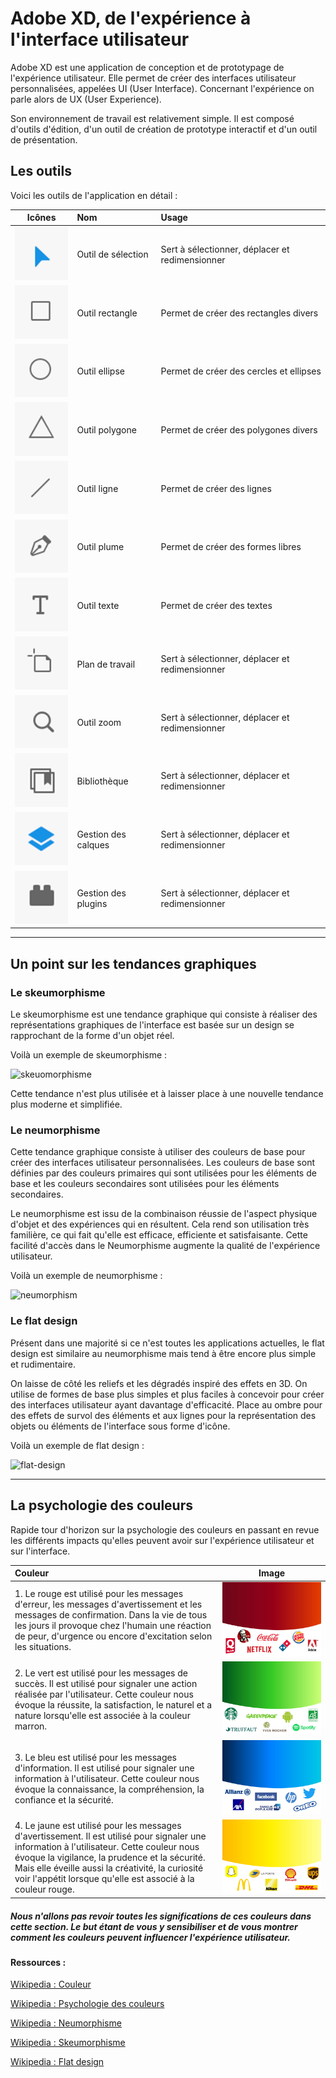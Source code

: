 # Adobe XD, de l'expérience à l'interface utilisateur

Adobe XD est une application de conception et de prototypage de l'expérience utilisateur. Elle permet de créer des interfaces utilisateur personnalisées, appelées UI (User Interface). Concernant l'expérience on parle alors de UX (User Experience).

Son environnement de travail est relativement simple. Il est composé d'outils d'édition, d'un outil de création de prototype interactif et d'un outil de présentation.

## Les outils

Voici les outils de l'application en détail :

| Icônes | Nom | Usage |
| :---: | :--- | :--- |
| ![selection](/img/selection.png "selection") | Outil de sélection | Sert à sélectionner, déplacer et redimensionner |
| ![rectangle](/img/rectangle.png "rectangle") | Outil rectangle | Permet de créer des rectangles divers |
| ![ellipse](/img/ellipse.png "ellipse") | Outil ellipse | Permet de créer des cercles et ellipses |
| ![polygone](/img/polygone.png "polygone") | Outil polygone | Permet de créer des polygones divers |
| ![ligne](/img/ligne.png "ligne") | Outil ligne | Permet de créer des lignes |
| ![plume](/img/plume.png "plume") | Outil plume | Permet de créer des formes libres |
| ![texte](/img/texte.png "texte") | Outil texte | Permet de créer des textes |
| ![plan-de-travail](/img/plan-de-travail.png "plan-de-travail") | Plan de travail | Sert à sélectionner, déplacer et redimensionner |
| ![zoom](/img/zoom.png "zoom") | Outil zoom | Sert à sélectionner, déplacer et redimensionner |
| ![bibliotheque](/img/bibliotheque.png "bibliotheque") | Bibliothèque | Sert à sélectionner, déplacer et redimensionner |
| ![calques](/img/calques.png "calques") | Gestion des calques | Sert à sélectionner, déplacer et redimensionner |
| ![plugins](/img/plugins.png "plugins") | Gestion des plugins | Sert à sélectionner, déplacer et redimensionner |

-----

## Un point sur les tendances graphiques
### Le skeumorphisme

Le skeumorphisme est une tendance graphique qui consiste à réaliser des représentations graphiques de l'interface est basée sur un design se rapprochant de la forme d'un objet réel.

Voilà un exemple de skeumorphisme :

![skeuomorphisme](/img/skeuomorphisme.jpeg "skeuomorphisme")

Cette tendance n'est plus utilisée et à laisser place à une nouvelle tendance plus moderne et simplifiée.

### Le neumorphisme

Cette tendance graphique consiste à utiliser des couleurs de base pour créer des interfaces utilisateur personnalisées. Les couleurs de base sont définies par des couleurs primaires qui sont utilisées pour les éléments de base et les couleurs secondaires sont utilisées pour les éléments secondaires. 

Le neumorphisme est issu de la combinaison réussie de l'aspect physique d'objet et des expériences qui en résultent. Cela rend son utilisation très familière, ce qui fait qu'elle est efficace, efficiente et satisfaisante. Cette facilité d'accès dans le Neumorphisme augmente la qualité de l'expérience utilisateur.

Voilà un exemple de neumorphisme :

![neumorphism](/img/neumorphism.jpeg "neumorphism")

### Le flat design

Présent dans une majorité si ce n'est toutes les applications actuelles, le flat design est similaire au neumorphisme mais tend à être encore plus simple et rudimentaire.

On laisse de côté les reliefs et les dégradés inspiré des effets en 3D. On utilise de formes de base plus simples et plus faciles à concevoir pour créer des interfaces utilisateur ayant davantage d'efficacité. Place au ombre pour des effets de survol des éléments et aux lignes pour la représentation des objets ou éléments de l'interface sous forme d'icône.

Voilà un exemple de flat design :

![flat-design](/img/flat-design.png "flat-design")

-----

## La psychologie des couleurs

Rapide tour d'horizon sur la psychologie des couleurs en passant en revue les différents impacts qu'elles peuvent avoir sur l'expérience utilisateur et sur l'interface.

| Couleur | Image |
| :--- | :---: |
| 1. Le rouge est utilisé pour les messages d'erreur, les messages d'avertissement et les messages de confirmation. Dans la vie de tous les jours il provoque chez l'humain une réaction de peur, d'urgence ou encore d'excitation selon les situations. | ![rouge](/img/rouge.jpeg "rouge") |
| 2. Le vert est utilisé pour les messages de succès. Il est utilisé pour signaler une action réalisée par l'utilisateur. Cette couleur nous évoque la réussite, la satisfaction, le naturel et a nature lorsqu'elle est associée à la couleur marron. | ![vert](/img/vert.jpeg "vert") |
| 3. Le bleu est utilisé pour les messages d'information. Il est utilisé pour signaler une information à l'utilisateur. Cette couleur nous évoque la connaissance, la compréhension, la confiance et la sécurité. | ![bleu](/img/bleu.jpeg "bleu") |
| 4. Le jaune est utilisé pour les messages d'avertissement. Il est utilisé pour signaler une information à l'utilisateur. Cette couleur nous évoque la vigilance, la prudence et la sécurité. Mais elle éveille aussi la créativité, la curiosité voir l'appétit lorsque qu'elle est associé à la couleur rouge. | ![jaune](/img/jaune.jpeg "jaune") |

##### Nous n'allons pas revoir toutes les significations de ces couleurs dans cette section. Le but étant de vous y sensibiliser et de vous montrer comment les couleurs peuvent influencer l'expérience utilisateur.

#### Ressources :

[Wikipedia : Couleur](https://fr.wikipedia.org/wiki/Couleur)

[Wikipedia : Psychologie des couleurs](https://fr.wikipedia.org/wiki/Psychologie_des_couleurs)

[Wikipedia : Neumorphisme](https://fr.wikipedia.org/wiki/Neumorphisme)

[Wikipedia : Skeumorphisme](https://fr.wikipedia.org/wiki/Skeumorphisme)

[Wikipedia : Flat design](https://fr.wikipedia.org/wiki/Flat_design)

